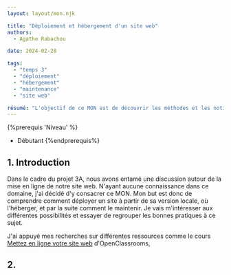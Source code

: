 ```yaml
---
layout: layout/mon.njk

title: "Déploiement et hébergement d'un site web"
authors:
  - Agathe Rabachou

date: 2024-02-28

tags: 
  - "temps 3"
  - "déploiement"
  - "hébergement"
  - "maintenance"
  - "site web"

résumé: "L'objectif de ce MON est de découvrir les méthodes et les notions qui entourent un site web à partir de son déploiement."
---
```

{%prerequis 'Niveau' %}
  - Débutant
{%endprerequis%}

## 1. Introduction

Dans le cadre du projet 3A, nous avons entamé une discussion autour de la mise en ligne de notre site web. N'ayant aucune connaissance dans ce domaine, j'ai décidé d'y consacrer ce MON. Mon but est donc de comprendre comment déployer un site à partir de sa version locale, où l'héberger, et par la suite comment le maintenir. Je vais m'intéresser aux différentes possibilités et essayer de regrouper les bonnes pratiques à ce sujet.

J'ai appuyé mes recherches sur différentes ressources comme le cours [Mettez en ligne votre site web](https://openclassrooms.com/fr/courses/7192596-mettez-en-ligne-votre-site-web) d'OpenClassrooms,

## 2. 